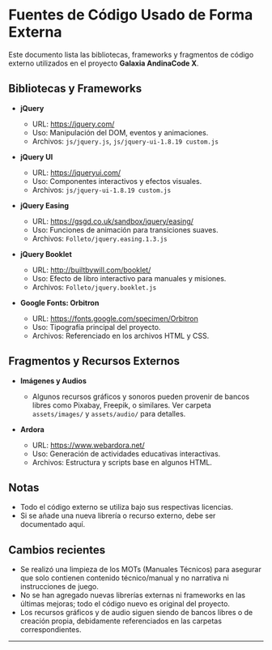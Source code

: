 # Fuentes de Código Usado de Forma Externa

Este documento lista las bibliotecas, frameworks y fragmentos de código externo utilizados en el proyecto **Galaxia AndinaCode X**.

## Bibliotecas y Frameworks

- **jQuery**
  - URL: https://jquery.com/
  - Uso: Manipulación del DOM, eventos y animaciones.
  - Archivos: `js/jquery.js`, `js/jquery-ui-1.8.19 custom.js`

- **jQuery UI**
  - URL: https://jqueryui.com/
  - Uso: Componentes interactivos y efectos visuales.
  - Archivos: `js/jquery-ui-1.8.19 custom.js`

- **jQuery Easing**
  - URL: https://gsgd.co.uk/sandbox/jquery/easing/
  - Uso: Funciones de animación para transiciones suaves.
  - Archivos: `Folleto/jquery.easing.1.3.js`

- **jQuery Booklet**
  - URL: http://builtbywill.com/booklet/
  - Uso: Efecto de libro interactivo para manuales y misiones.
  - Archivos: `Folleto/jquery.booklet.js`

- **Google Fonts: Orbitron**
  - URL: https://fonts.google.com/specimen/Orbitron
  - Uso: Tipografía principal del proyecto.
  - Archivos: Referenciado en los archivos HTML y CSS.

## Fragmentos y Recursos Externos

- **Imágenes y Audios**
  - Algunos recursos gráficos y sonoros pueden provenir de bancos libres como Pixabay, Freepik, o similares. Ver carpeta `assets/images/` y `assets/audio/` para detalles.

- **Ardora**
  - URL: https://www.webardora.net/
  - Uso: Generación de actividades educativas interactivas.
  - Archivos: Estructura y scripts base en algunos HTML.

## Notas
- Todo el código externo se utiliza bajo sus respectivas licencias.
- Si se añade una nueva librería o recurso externo, debe ser documentado aquí.

## Cambios recientes

- Se realizó una limpieza de los MOTs (Manuales Técnicos) para asegurar que solo contienen contenido técnico/manual y no narrativa ni instrucciones de juego.
- No se han agregado nuevas librerías externas ni frameworks en las últimas mejoras; todo el código nuevo es original del proyecto.
- Los recursos gráficos y de audio siguen siendo de bancos libres o de creación propia, debidamente referenciados en las carpetas correspondientes.

---
